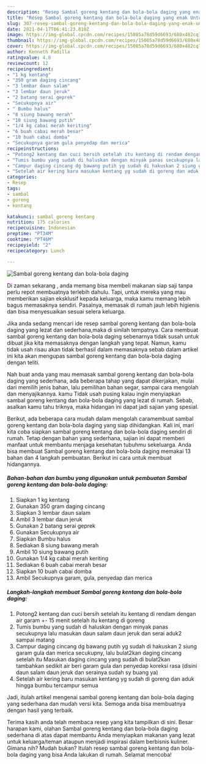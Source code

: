 ```yaml
---
description: "Resep Sambal goreng kentang dan bola-bola daging yang enak Untuk Jualan"
title: "Resep Sambal goreng kentang dan bola-bola daging yang enak Untuk Jualan"
slug: 307-resep-sambal-goreng-kentang-dan-bola-bola-daging-yang-enak-untuk-jualan
date: 2021-04-17T06:41:23.810Z
image: https://img-global.cpcdn.com/recipes/15085a78d59d6693/680x482cq70/sambal-goreng-kentang-dan-bola-bola-daging-foto-resep-utama.jpg
thumbnail: https://img-global.cpcdn.com/recipes/15085a78d59d6693/680x482cq70/sambal-goreng-kentang-dan-bola-bola-daging-foto-resep-utama.jpg
cover: https://img-global.cpcdn.com/recipes/15085a78d59d6693/680x482cq70/sambal-goreng-kentang-dan-bola-bola-daging-foto-resep-utama.jpg
author: Kenneth Padilla
ratingvalue: 4.8
reviewcount: 12
recipeingredient:
- "1 kg kentang"
- "350 gram daging cincang"
- "3 lembar daun salam"
- "3 lembar daun jeruk"
- "2 batang serai geprek"
- "Secukupnya air"
- " Bumbu halus"
- "8 siung bawang merah"
- "10 siung bawang putih"
- "1/4 kg cabai merah keriting"
- "6 buah cabai merah besar"
- "10 buah cabai domba"
- "Secukupnya garam gula penyedap dan merica"
recipeinstructions:
- "Potong2 kentang dan cuci bersih setelah itu kentang di rendam dengan air garam +- 15 menit setelah itu kentang di goreng"
- "Tumis bumbu yang sudah di haluskan dengan minyak panas secukupnya lalu masukan daun salam daun jeruk dan serai aduk2 sampai matang"
- "Campur daging cincang dg bawang putih yg sudah di hakuskan 2 siung garam gula dan merica secukupny, lalu bulat2kan daging cincang setelah itu Masukan daging cincang yang sudah di bulat2kan tambahkan sedikit air beri garam gula dan penyedap koreksi rasa (disini daun salam daun jeruk dan serainya sudah sy buang ya)"
- "Setelah air kering baru masukan kentang yg sudah di goreng dan aduk hingga bumbu tercampur semua"
categories:
- Resep
tags:
- sambal
- goreng
- kentang

katakunci: sambal goreng kentang 
nutrition: 175 calories
recipecuisine: Indonesian
preptime: "PT34M"
cooktime: "PT46M"
recipeyield: "2"
recipecategory: Lunch

---
```



![Sambal goreng kentang dan bola-bola daging](https://img-global.cpcdn.com/recipes/15085a78d59d6693/680x482cq70/sambal-goreng-kentang-dan-bola-bola-daging-foto-resep-utama.jpg)

Di zaman  sekarang , anda memang bisa membeli makanan siap saji tanpa perlu repot membuatnya terlebih dahulu. Tapi, untuk mereka yang mau memberikan sajian eksklusif kepada keluarga, maka kamu memang lebih bagus memasaknya sendiri. Pasalnya, memasak di rumah jauh lebih higienis dan bisa menyesuaikan sesuai selera keluarga.

Jika anda sedang mencari ide resep sambal goreng kentang dan bola-bola daging yang lezat dan sederhana,maka di sinilah tempatnya. Cara membuat sambal goreng kentang dan bola-bola daging  sebenarnya tidak susah untuk dibuat jika kita memasaknya dengan langkah yang tepat. Namun, kamu tidak usah risau akan tidak berhasil dalam memasaknya 
sebab dalam artikel ini kita akan mengupas sambal goreng kentang dan bola-bola daging dengan teliti.  



Nah buat anda yang mau memasak sambal goreng kentang dan bola-bola daging yang sederhana, ada beberapa tahap yang dapat dikerjakan, mulai dari memilih jenis bahan, lalu pemilihan bahan segar, sampai cara mengolah dan menyajikannya. kamu Tidak usah pusing kalau ingin menyiapkan sambal goreng kentang dan bola-bola daging yang lezat di rumah. Sebab, asalkan kamu  tahu triknya, maka hidangan ini dapat jadi sajian yang spesial.

Berikut, ada beberapa cara mudah dalam mengolah caramembuat sambal goreng kentang dan bola-bola daging yang siap dihidangkan. Kali ini, mari kita coba siapkan sambal goreng kentang dan bola-bola daging sendiri di rumah. Tetap dengan bahan yang sederhana, sajian ini dapat memberi manfaat untuk membantu menjaga kesehatan tubuhmu sekeluarga. Anda bisa membuat Sambal goreng kentang dan bola-bola daging memakai 13 bahan dan 4 langkah pembuatan. Berikut ini cara untuk membuat hidangannya.

<!--inarticleads1-->

##### Bahan-bahan dan bumbu yang digunakan untuk pembuatan Sambal goreng kentang dan bola-bola daging:

1. Siapkan 1 kg kentang
1. Gunakan 350 gram daging cincang
1. Siapkan 3 lembar daun salam
1. Ambil 3 lembar daun jeruk
1. Gunakan 2 batang serai geprek
1. Gunakan Secukupnya air
1. Siapkan  Bumbu halus
1. Sediakan 8 siung bawang merah
1. Ambil 10 siung bawang putih
1. Gunakan 1/4 kg cabai merah keriting
1. Sediakan 6 buah cabai merah besar
1. Siapkan 10 buah cabai domba
1. Ambil Secukupnya garam, gula, penyedap dan merica




<!--inarticleads2-->

##### Langkah-langkah membuat Sambal goreng kentang dan bola-bola daging:

1. Potong2 kentang dan cuci bersih setelah itu kentang di rendam dengan air garam +- 15 menit setelah itu kentang di goreng
1. Tumis bumbu yang sudah di haluskan dengan minyak panas secukupnya lalu masukan daun salam daun jeruk dan serai aduk2 sampai matang
1. Campur daging cincang dg bawang putih yg sudah di hakuskan 2 siung garam gula dan merica secukupny, lalu bulat2kan daging cincang setelah itu Masukan daging cincang yang sudah di bulat2kan tambahkan sedikit air beri garam gula dan penyedap koreksi rasa (disini daun salam daun jeruk dan serainya sudah sy buang ya)
1. Setelah air kering baru masukan kentang yg sudah di goreng dan aduk hingga bumbu tercampur semua




Jadi, itulah artikel mengenai  sambal goreng kentang dan bola-bola daging  yang sederhana dan mudah versi kita. Semoga anda bisa membuatnya dengan hasil yang terbaik. 

Terima kasih anda telah membaca resep yang kita tampilkan di sini. Besar harapan kami, olahan  Sambal goreng kentang dan bola-bola daging sederhana di atas dapat membantu Anda menyiapkan makanan yang lezat untuk keluarga/teman ataupun menjadi inspirasi dalam berbisnis kuliner. Gimana nih? Mudah bukan? Itulah resep sambal goreng kentang dan bola-bola daging yang bisa Anda lakukan di rumah. Selamat mencoba!

